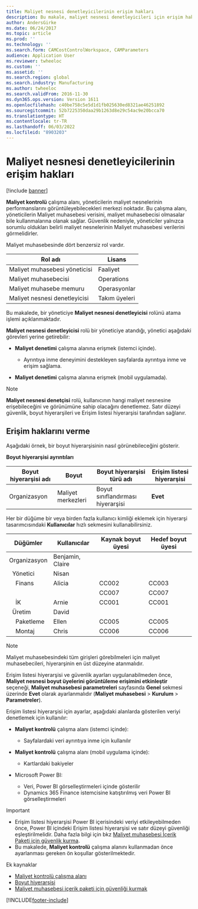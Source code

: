 ```yaml
---
title: Maliyet nesnesi denetleyicilerinin erişim hakları
description: Bu makale, maliyet nesnesi denetleyicileri için erişim hakları hakkında bilgi sağlar.
author: AndersGirke
ms.date: 06/24/2017
ms.topic: article
ms.prod: ''
ms.technology: ''
ms.search.form: CAMCostControlWorkspace, CAMParameters
audience: Application User
ms.reviewer: twheeloc
ms.custom: ''
ms.assetid: ''
ms.search.region: global
ms.search.industry: Manufacturing
ms.author: twheeloc
ms.search.validFrom: 2016-11-30
ms.dyn365.ops.version: Version 1611
ms.openlocfilehash: c40be758c5e5d1d1fb025630ed8321ae46251892
ms.sourcegitcommit: 52b7225350daa29b1263d8e29c54ac9e20bcca70
ms.translationtype: HT
ms.contentlocale: tr-TR
ms.lasthandoff: 06/03/2022
ms.locfileid: "8903203"
---
```

# <a name="access-rights-for-cost-object-controllers"></a>Maliyet nesnesi denetleyicilerinin erişim hakları

[!include [banner](../includes/banner.md)]

**Maliyet kontrolü** çalışma alanı, yöneticilerin maliyet nesnelerinin performanslarını görüntüleyebilecekleri merkezi noktadır. Bu çalışma alanı, yöneticilerin Maliyet muhasebesi verisini, maliyet muhasebecisi olmasalar bile kullanmalarına olanak sağlar. Güvenlik nedeniyle, yöneticiler yalnızca sorumlu oldukları belirli maliyet nesnelerinin Maliyet muhasebesi verilerini görmelidirler.

Maliyet muhasebesinde dört benzersiz rol vardır.

| Rol adı               | Lisans      |
|-------------------------|--------------|
| Maliyet muhasebesi yöneticisi | Faaliyet     |
| Maliyet muhasebecisi         | Operations   |
| Maliyet muhasebe memuru   | Operasyonlar   |
| Maliyet nesnesi denetleyicisi  | Takım üyeleri |

Bu makalede, bir yöneticiye **Maliyet nesnesi denetleyicisi** rolünü atama işlemi açıklanmaktadır.

**Maliyet nesnesi denetleyicisi** rolü bir yöneticiye atandığı, yönetici aşağıdaki görevleri yerine getirebilir:

- **Maliyet denetimi** çalışma alanına erişmek (istemci içinde).

    - Ayrıntıya inme deneyimini destekleyen sayfalarda ayrıntıya inme ve erişim sağlama.

- **Maliyet denetimi** çalışma alanına erişmek (mobil uygulamada).

> [!NOTE]
> **Maliyet nesnesi denetçisi** rolü, kullanıcının hangi maliyet nesnesine erişebileceğini ve görünümüne sahip olacağını denetlemez. Satır düzeyi güvenlik, boyut hiyerarşileri ve Erişim listesi hiyerarşisi tarafından sağlanır.

## <a name="grant-access-rights"></a>Erişim haklarını verme
Aşağıdaki örnek, bir boyut hiyerarşisinin nasıl görünebileceğini gösterir.

**Boyut hiyerarşisi ayrıntıları**

| Boyut hiyerarşisi adı | Boyut    | Boyut hiyerarşisi türü adı      | Erişim listesi hiyerarşisi |
|--------------------------|--------------|------------------------------------|-----------------------|
| Organizasyon             | Maliyet merkezleri | Boyut sınıflandırması hiyerarşisi | **Evet**               |

Her bir düğüme bir veya birden fazla kullanıcı kimliği eklemek için hiyerarşi tasarımcısındaki **Kullanıcılar** hızlı sekmesini kullanabilirsiniz.

|             Düğümler                 | Kullanıcılar            | Kaynak boyut üyesi     |   Hedef boyut üyesi   |
|-----------------------------------|------------------|---------------------------|-------------------------|
| Organizasyon                      | Benjamin, Claire |                           |                         |
| &nbsp;&nbsp;Yönetici                 | Nisan            |                           |                         |
| &nbsp;&nbsp;&nbsp;&nbsp;Finans   | Alicia           | CC002                     | CC003                   |
|                                   |                  | CC007                     | CC007                   |
| &nbsp;&nbsp;&nbsp;&nbsp;İK        | Arnie            | CC001                     | CC001                   |
| &nbsp;&nbsp;Üretim            | David            |                           |                         |
| &nbsp;&nbsp;&nbsp;&nbsp;Paketleme | Ellen            | CC005                     | CC005                   |
| &nbsp;&nbsp;&nbsp;&nbsp;Montaj  | Chris            | CC006                     | CC006                   |

> [!NOTE]
> Maliyet muhasebesindeki tüm girişleri görebilmeleri için maliyet muhasebecileri, hiyerarşinin en üst düzeyine atanmalıdır.

Erişim listesi hiyerarşisi ve güvenlik ayarları uygulanabilmeden önce, **Maliyet nesnesi boyut üyelerini görüntüleme erişimini etkinleştir** seçeneği, **Maliyet muhasebesi parametreleri** sayfasında **Genel** sekmesi üzerinde **Evet** olarak ayarlanmalıdır (**Maliyet muhasebesi** > **Kurulum** > **Parametreler**).

Erişim listesi hiyerarşisi için ayarlar, aşağıdaki alanlarda gösterilen veriyi denetlemek için kullanılır:

- **Maliyet kontrolü** çalışma alanı (istemci içinde):

    - Sayfalardaki veri ayrıntıya inme için kullanılır

- **Maliyet kontrolü** çalışma alanı (mobil uygulama içinde):

    - Kartlardaki bakiyeler

- Microsoft Power BI:

    - Veri, Power BI görselleştirmeleri içinde gösterilir
    - Dynamics 365 Finance istemcisine katıştırılmış veri Power BI görselleştirmeleri

> [!IMPORTANT]
> - Erişim listesi hiyerarşisi Power BI içerisindeki veriyi etkileyebilmeden önce, Power BI içindeki Erişim listesi hiyerarşisi ve satır düzeyi güvenliği eşleştirilmelidir. Daha fazla bilgi için bkz [Maliyet muhasebesi İçerik Paketi için güvenlik kurma](../../fin-ops-core/dev-itpro/analytics/setup-security-cost-accounting-content-pack.md).
> - Bu makalede, **Maliyet kontrolü** çalışma alanını kullanmadan önce ayarlanması gereken ön koşullar gösterilmektedir.

Ek kaynaklar

- [Maliyet kontrolü çalışma alanı](cost-control-workspace.md)
- [Boyut hiyerarşisi](dimension-hierarchy.md)
- [Maliyet muhasebesi içerik paketi için güvenliği kurmak](../../fin-ops-core/dev-itpro/analytics/setup-security-cost-accounting-content-pack.md)


[!INCLUDE[footer-include](../../includes/footer-banner.md)]
